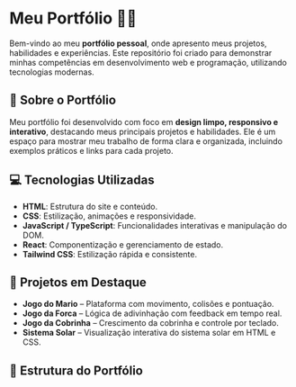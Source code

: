 # Meu Portfólio 💼✨

Bem-vindo ao meu **portfólio pessoal**, onde apresento meus projetos, habilidades e experiências. Este repositório foi criado para demonstrar minhas competências em desenvolvimento web e programação, utilizando tecnologias modernas.

## 🎯 Sobre o Portfólio
Meu portfólio foi desenvolvido com foco em **design limpo, responsivo e interativo**, destacando meus principais projetos e habilidades. Ele é um espaço para mostrar meu trabalho de forma clara e organizada, incluindo exemplos práticos e links para cada projeto.

## 💻 Tecnologias Utilizadas
- **HTML**: Estrutura do site e conteúdo.  
- **CSS**: Estilização, animações e responsividade.  
- **JavaScript / TypeScript**: Funcionalidades interativas e manipulação do DOM.  
- **React**: Componentização e gerenciamento de estado.  
- **Tailwind CSS**: Estilização rápida e consistente.

## 🚀 Projetos em Destaque
- **Jogo do Mario** – Plataforma com movimento, colisões e pontuação.  
- **Jogo da Forca** – Lógica de adivinhação com feedback em tempo real.  
- **Jogo da Cobrinha** – Crescimento da cobrinha e controle por teclado.  
- **Sistema Solar** – Visualização interativa do sistema solar em HTML e CSS.  

## 📂 Estrutura do Portfólio
